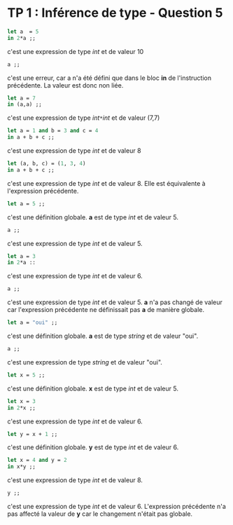 TP 1 : Inférence de type - Question 5
==================

```OCaml
let a  = 5
in 2*a ;;
```
c'est une expression de type *int* et de valeur 10

```OCaml
a ;;
```
c'est une erreur, car a n'a été défini que dans le bloc **in** de l'instruction précédente. La valeur est donc non liée.

```OCaml
let a = 7
in (a,a) ;;
```
c'est une expression de type *int*`*`*int* et de valeur (7,7)

```OCaml
let a = 1 and b = 3 and c = 4
in a + b + c ;;
```
c'est une expression de type *int* et de valeur 8

```OCaml
let (a, b, c) = (1, 3, 4)
in a + b + c ;;
```
c'est une expression de type *int* et de valeur 8. Elle est équivalente à l'expression précédente.

```OCaml
let a = 5 ;;
```
c'est une définition globale. **a** est de type *int* et de valeur 5.

```OCaml
a ;;
```
c'est une expression de type *int* et de valeur 5.

```OCaml
let a = 3
in 2*a ::
```
c'est une expression de type *int* et de valeur 6.

```OCaml
a ;;
```
c'est une expression de type *int* et de valeur 5. **a** n'a pas changé de valeur car l'expression précédente ne définissait pas **a** de manière globale.

```OCaml
let a = "oui" ;;
```
c'est une définition globale. **a** est de type *string* et de valeur "oui".

```OCaml
a ;;
```
c'est une expression de type *string* et de valeur "oui".

```OCaml
let x = 5 ;;
```
c'est une définition globale. **x** est de type *int* et de valeur 5.

```OCaml
let x = 3
in 2*x ;;
```
c'est une expression de type *int* et de valeur 6.

```OCaml
let y = x + 1 ;;
```
c'est une définition globale. **y** est de type *int* et de valeur 6.

```OCaml
let x = 4 and y = 2
in x*y ;;
```
c'est une expression de type *int* et de valeur 8.

```OCaml
y ;;
```
c'est une expression de type *int* et de valeur 6. L'expression précédente n'a pas affecté la valeur de **y** car le changement n'était pas globale.